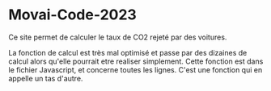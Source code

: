 # Movai-Code-2023

Ce site permet de calculer le taux de CO2 rejeté par des voitures.

La fonction de calcul est très mal optimisé et passe par des dizaines de calcul alors qu'elle pourrait etre realiser simplement.
Cette fonction est dans le fichier Javascript, et concerne toutes les lignes. C'est une fonction qui en appelle un tas d'autre.
